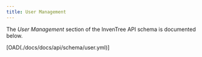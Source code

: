 ```yaml
---
title: User Management
---
```


The *User Management* section of the InvenTree API schema is documented below.

[OAD(./docs/docs/api/schema/user.yml)]
